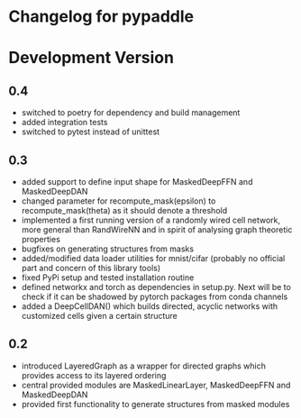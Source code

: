 # Changelog for pypaddle

# Development Version

## 0.4
* switched to poetry for dependency and build management
* added integration tests
* switched to pytest instead of unittest

## 0.3
* added support to define input shape for MaskedDeepFFN and MaskedDeepDAN
* changed parameter for recompute_mask(epsilon) to recompute_mask(theta) as it should denote a threshold
* implemented a first running version of a randomly wired cell network, more general than RandWireNN and in spirit of analysing graph theoretic properties
* bugfixes on generating structures from masks
* added/modified data loader utilities for mnist/cifar (probably no official part and concern of this library tools)
* fixed PyPi setup and tested installation routine
* defined networkx and torch as dependencies in setup.py. Next will be to check if it can be shadowed by pytorch packages from conda channels
* added a DeepCellDAN() which builds directed, acyclic networks with customized cells given a certain structure

## 0.2
* introduced LayeredGraph as a wrapper for directed graphs which provides access to its layered ordering
* central provided modules are MaskedLinearLayer, MaskedDeepFFN and MaskedDeepDAN
* provided first functionality to generate structures from masked modules
